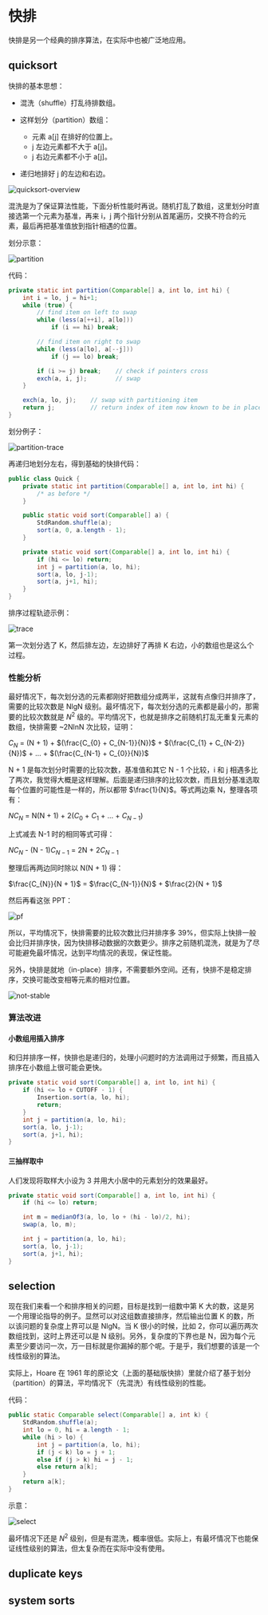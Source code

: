 # 快排

快排是另一个经典的排序算法，在实际中也被广泛地应用。

## quicksort

快排的基本思想：

- 混洗（shuffle）打乱待排数组。
  
- 这样划分（partition）数组：
  - 元素 a[j] 在排好的位置上。
  - j 左边元素都不大于 a[j]。
  - j 右边元素都不小于 a[j]。

- 递归地排好 j 的左边和右边。

![quicksort-overview](https://img2018.cnblogs.com/blog/886021/201812/886021-20181229112337309-1407301953.png)

混洗是为了保证算法性能，下面分析性能时再说。随机打乱了数组，这里划分时直接选第一个元素为基准，再来 i，j 两个指针分别从首尾遍历，交换不符合的元素，最后再把基准值放到指针相遇的位置。

划分示意：

![partition](https://img2018.cnblogs.com/blog/886021/201812/886021-20181229112358701-218419254.png)

代码：

```java
private static int partition(Comparable[] a, int lo, int hi) {
    int i = lo, j = hi+1;
    while (true) {
        // find item on left to swap
        while (less(a[++i], a[lo]))
            if (i == hi) break;

        // find item on right to swap
        while (less(a[lo], a[--j]))
            if (j == lo) break;

        if (i >= j) break;    // check if pointers cross
        exch(a, i, j);        // swap
    }

    exch(a, lo, j);    // swap with partitioning item
    return j;          // return index of item now known to be in place
}
```

划分例子：

![partition-trace](https://img2018.cnblogs.com/blog/886021/201812/886021-20181229112555373-807921662.png)

再递归地划分左右，得到基础的快排代码：

```java
public class Quick {
    private static int partition(Comparable[] a, int lo, int hi) {
        /* as before */
    }

    public static void sort(Comparable[] a) {
        StdRandom.shuffle(a);
        sort(a, 0, a.length - 1);
    }

    private static void sort(Comparable[] a, int lo, int hi) {
        if (hi <= lo) return;
        int j = partition(a, lo, hi);
        sort(a, lo, j-1);
        sort(a, j+1, hi);
    }
}
```

排序过程轨迹示例：

![trace](https://img2018.cnblogs.com/blog/886021/201812/886021-20181229112611859-1947934885.png)

第一次划分选了 K，然后排左边，左边排好了再排 K 右边，小的数组也是这么个过程。

### 性能分析

最好情况下，每次划分选的元素都刚好把数组分成两半，这就有点像归并排序了，需要的比较次数是 NlgN 级别。最坏情况下，每次划分选的元素都是最小的，那需要的比较次数就是 $N^{2}$ 级的。平均情况下，也就是排序之前随机打乱无重复元素的数组，快排需要 ~2NlnN 次比较，证明：

$C_{N}$ = (N + 1) + $(\frac{C_{0} + C_{N-1}}{N})$ + $(\frac{C_{1} + C_{N-2}}{N})$ + ... + $(\frac{C_{N-1} + C_{0}}{N})$

N + 1 是每次划分时需要的比较次数，基准值和其它 N - 1 个比较，i 和 j 相遇多比了两次，我觉得大概是这样理解。后面是递归排序的比较次数，而且划分基准选取每个位置的可能性是一样的，所以都带 $\frac{1}{N}$。等式两边乘 N，整理各项有：

$NC_{N}$ = N(N + 1) + 2($C_{0}$ + $C_{1}$ + ... + $C_{N-1}$)

上式减去 N-1 时的相同等式可得：

$NC_{N}$ - (N - 1)$C_{N-1}$ = 2N + $2C_{N-1}$

整理后再两边同时除以 N(N + 1) 得：

$\frac{C_{N}}{N + 1}$ = $\frac{C_{N-1}}{N}$ + $\frac{2}{N + 1}$

然后再看这张 PPT：

![pf](https://img2018.cnblogs.com/blog/886021/201812/886021-20181229121747678-263544494.png)

所以，平均情况下，快排需要的比较次数比归并排序多 39%，但实际上快排一般会比归并排序快，因为快排移动数据的次数更少。排序之前随机混洗，就是为了尽可能避免最坏情况，达到平均情况的表现，保证性能。

另外，快排是就地（in-place）排序，不需要额外空间。还有，快排不是稳定排序，交换可能改变相等元素的相对位置。

![not-stable](https://img2018.cnblogs.com/blog/886021/201812/886021-20181229155728934-806634897.png)

### 算法改进

#### 小数组用插入排序

和归并排序一样，快排也是递归的，处理小问题时的方法调用过于频繁，而且插入排序在小数组上很可能会更快。

```java
private static void sort(Comparable[] a, int lo, int hi) {
    if (hi <= lo + CUTOFF - 1) {
        Insertion.sort(a, lo, hi);
        return;
    }
    int j = partition(a, lo, hi);
    sort(a, lo, j-1);
    sort(a, j+1, hi);
}
```

#### 三抽样取中

人们发现将取样大小设为 3 并用大小居中的元素划分的效果最好。

```java
private static void sort(Comparable[] a, int lo, int hi) {
    if (hi <= lo) return;

    int m = medianOf3(a, lo, lo + (hi - lo)/2, hi);
    swap(a, lo, m);

    int j = partition(a, lo, hi);
    sort(a, lo, j-1);
    sort(a, j+1, hi);
}
```

## selection

现在我们来看一个和排序相关的问题，目标是找到一组数中第 K 大的数，这是另一个用理论指导的例子。显然可以对这组数直接排序，然后输出位置 K 的数，所以该问题的复杂度上界可以是 NlgN。当 K 很小的时候，比如 2，你可以遍历两次数组找到，这时上界还可以是 N 级别。另外，复杂度的下界也是 N，因为每个元素至少要访问一次，万一目标就是你漏掉的那个呢。于是乎，我们想要的该是一个线性级别的算法。

实际上，Hoare 在 1961 年的原论文（上面的基础版快排）里就介绍了基于划分（partition）的算法，平均情况下（先混洗）有线性级别的性能。

代码：

```java
public static Comparable select(Comparable[] a, int k) {
    StdRandom.shuffle(a);
    int lo = 0, hi = a.length - 1;
    while (hi > lo) {
        int j = partition(a, lo, hi);
        if (j < k) lo = j + 1;
        else if (j > k) hi = j - 1;
        else return a[k];
    }
    return a[k];
}
```

示意：

![select]()

最坏情况下还是 $N^{2}$ 级别，但是有混洗，概率很低。实际上，有最坏情况下也能保证线性级别的算法，但太复杂而在实际中没有使用。

## duplicate keys

## system sorts